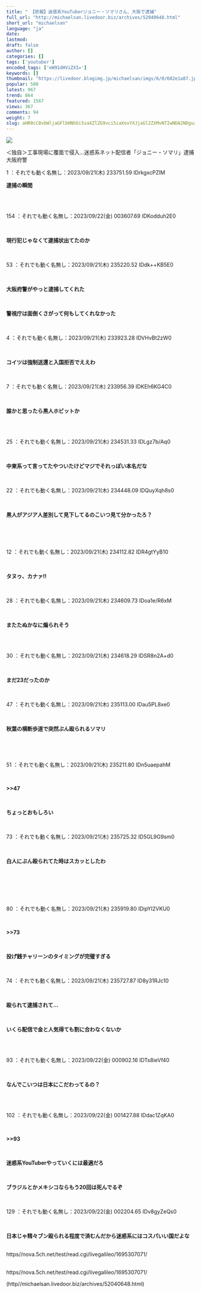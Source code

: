 ```yaml
---
title: " 【悲報】迷惑系YouTuberジョニー・ソマリさん、大阪で逮捕"
full_url: "http://michaelsan.livedoor.biz/archives/52040648.html"
short_url: "michaelsan"
language: "ja"
date: 
lastmod: 
draft: false
author: []
categories: []
tags: ['youtuber']
encoded_tags: ['eW91dHViZXI=']
keywords: []
thumbnail: "https://livedoor.blogimg.jp/michaelsan/imgs/6/0/602e1a87.jpg"
popular: 508
latest: 967
trend: 864
featured: 1567
views: 367
comments: 94
weight: 7
slug: aHR0cC8vbWljaGFlbHNhbi5saXZlZG9vci5iaXovYXJjaGl2ZXMvNTIwNDA2NDguaHRtbA==
---
```


![](https://livedoor.blogimg.jp/michaelsan/imgs/6/0/602e1a87.jpg)

<div><p>＜独自＞工事現場に覆面で侵入…迷惑系ネット配信者「ジョニー・ソマリ」逮捕 大阪府警</p><p>1 ：それでも動く名無し：2023/09/21(木) 233751.59 IDrkgxcPZlM</p><b><p>逮捕の瞬間</p></b><br> <br><p>154 ：それでも動く名無し：2023/09/22(金) 003607.69 IDKodduh2E0</p><br><b><p>現行犯じゃなくて逮捕状出てたのか</p></b><br><p>53 ：それでも動く名無し：2023/09/21(木) 235220.52 IDdk++KB5E0</p><br><p><b><p>大阪府警がやっと逮捕してくれた</p></b></p><p><b><p><br></p></b></p><b><p>警視庁は面倒くさがって何もしてくれなかった </p></b><br><p>4 ：それでも動く名無し：2023/09/21(木) 233923.28 IDVHvBt2zW0</p><br><b><p>コイツは強制送還と入国拒否でええわ </p></b><br><p>7 ：それでも動く名無し：2023/09/21(木) 233956.39 IDKEh6KG4C0</p><br><b><p>誰かと思ったら黒人ホビットか </p><br></b><br><p>25 ：それでも動く名無し：2023/09/21(木) 234531.33 IDLgz7b/Aq0</p><br><b><p>中東系って言ってたやついたけどマジでそれっぽい本名だな </p></b><br><p>22 ：それでも動く名無し：2023/09/21(木) 234448.09 IDQuyXqh8s0</p><br><b><p>黒人がアジア人差別して見下してるのこいつ見て分かったろ？</p></b><i><b><br></b><br></i><br><p>12 ：それでも動く名無し：2023/09/21(木) 234112.82 IDR4gtYyB10</p><br><b><p>タヌゥ、カナァ‼ </p></b><br><p>28 ：それでも動く名無し：2023/09/21(木) 234609.73 IDoa1e/R6xM</p><br><b><p>またたぬかなに煽られそう </p><br></b><br><p>30 ：それでも動く名無し：2023/09/21(木) 234618.29 IDSR8n2A+d0</p><br><b><p>まだ23だったのか </p></b><br><p>47 ：それでも動く名無し：2023/09/21(木) 235113.00 IDau5PL8xe0</p><br><p><b><p>秋葉の横断歩道で突然ぶん殴られるソマリ</p></b></p><br> <p> </p><br><p>51 ：それでも動く名無し：2023/09/21(木) 235211.80 IDn5uaepahM</p><br><p><b><p>>>47</p></b></p><p><b><p><br></p></b></p><b><p>ちょっとおもしろい </p></b><br><p>73 ：それでも動く名無し：2023/09/21(木) 235725.32 ID5GL9G9sm0</p><br><p><b><p>白人にぶん殴られてた時はスカッとしたわ </p></b><br></p><br> <p> </p><br><p>80 ：それでも動く名無し：2023/09/21(木) 235919.80 IDipYI2VKU0</p><br><p><b><p>>>73</p></b></p><p><b><p><br></p></b></p><b><p>投げ銭チャリーンのタイミングが完璧すぎる </p></b><br><p>74 ：それでも動く名無し：2023/09/21(木) 235727.87 ID8y31RJc10</p><br><p><b><p>殴られて逮捕されて…</p></b></p><p><b><p><br></p></b></p><b><p>いくら配信で金と人気得ても割に合わなくないか </p><br></b><br><p>93 ：それでも動く名無し：2023/09/22(金) 000902.16 IDTs8ieVf40</p><br><b><p>なんでこいつは日本にこだわってるの？<br></p><br></b><br><p>102 ：それでも動く名無し：2023/09/22(金) 001427.88 IDdac1ZqKA0</p><br><p><b><p>>>93</p></b></p><p><b><p><br></p></b></p><p><b><p>迷惑系YouTuberやっていくには最適だろ</p></b></p><p><b><p><br></p></b></p><b><p>ブラジルとかメキシコならもう20回は死んでるぞ </p></b><br><p>129 ：それでも動く名無し：2023/09/22(金) 002204.65 IDv8gyZeQs0</p><br><b><p>日本じゃ精々ブン殴られる程度で済むんだから迷惑系にはコスパいい国だよな </p></b><br>https//nova.5ch.net/test/read.cgi/livegalileo/1695307071/<br><br clear='all'> <p id='a6850dc6aefc0d5bbff2bea180d92d89'> </p> <p id='a6850dc6aefc0d5bbff2bea180d92d89'> </p> <p class='alistcloud-container-6795'></p> <p>https//nova.5ch.net/test/read.cgi/livegalileo/1695307071/</p></div>

(http//michaelsan.livedoor.biz/archives/52040648.html)
